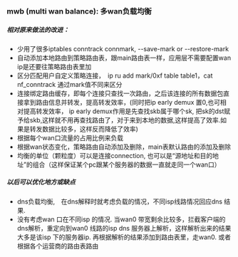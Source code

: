 ### mwb  (multi wan balance): 多wan负载均衡

##### 相对原来做法的改进：

+ 少用了很多iptables conntrack connmark, --save-mark or --restore-mark
+ 自动添加本地路由到策略路由表，跟main路由表一样，应用层不需要配置wan ip是还要往策略路由表里加
+ 区分匹配用户自定义策略连接，　ip ru add mark/0xf table table1，cat nf_conntrack 通过mark值不同来区分
+ 连接绑定路由缓存，即每个连接只查找一次路由，之后该连接的所有数据包直接拿到路由信息并转发，提高转发效率，(同时把ip early demux 置0,也可相对提高转发效率， ip early demux作用是先查找skb属于哪个sk, 把sk的dst赋予给skb,这样就不用再查找路由了，对于来到本地的数据,这样提高了效率.如果是转发数据比较多，这样反而降低了效率) 
+ 根据每个wan口流量的占用比例来负载
+ 根据wan状态变化，策略路由自动添加及删除，main表默认路由的添加及删除
+ 均衡的单位（颗粒度）可以是连接connection, 也可以是“源地址和目的地址”的组合（这样保证某个pc跟某个服务器的数据一直就走同一个wan口）



##### 以后可以优化地方或缺点

+  dns负载均衡,　在dns解释时就考虑负载的情况，不同isp线路情况回应dns 结果. 
+ 没有考虑wan 口在不同isp 的情况. 当wan0 带宽剩余比较多，拦截客户端的dns解析，重定向到wan0 线路的isp dns 服务器上解析，这样解析出来的结果大多是该isp 下的服务器ip. 再根据解析的结果添加到路由表里，走wan0. 或者根据各个运营商的路由表路由
